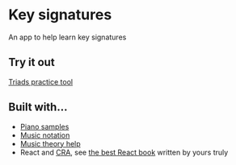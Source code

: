 # Key signatures

An app to help learn key signatures

## Try it out

[Triads practice tool](https://www.onlinemusictools.com/key-signatures/)

## Built with...

  * [Piano samples](https://github.com/ryanatkn/ear-sharpener/tree/master/static/audio/notes)
  * [Music notation](https://github.com/0xfe/vexflow)
  * [Music theory help](https://github.com/saebekassebil/teoria)
  * React and [CRA](https://github.com/facebookincubator/create-react-app), see [the best React book](http://www.amazon.com/dp/1491931825/?tag=w3clubs-20) written by yours truly
  
  